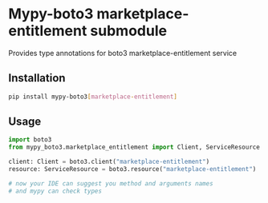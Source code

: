 # Mypy-boto3 marketplace-entitlement submodule

Provides type annotations for boto3 marketplace-entitlement service

## Installation

```bash
pip install mypy-boto3[marketplace-entitlement]
```

## Usage

```python
import boto3
from mypy_boto3.marketplace_entitlement import Client, ServiceResource

client: Client = boto3.client("marketplace-entitlement")
resource: ServiceResource = boto3.resource("marketplace-entitlement")

# now your IDE can suggest you method and arguments names
# and mypy can check types
```

